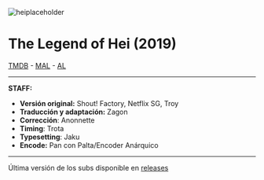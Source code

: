 ![heiplaceholder](https://i.kek.sh/9mVGl4mr04l.png)

# The Legend of Hei (2019)

[TMDB](https://www.themoviedb.org/movie/620249) - [MAL](https://myanimelist.net/anime/40211/Luo_Xiao_Hei_Zhan_Ji_Movie) - [AL](https://anilist.co/anime/112023/Luo-Xiaohei-Zhan-Ji-Movie/)

---

**STAFF:**

- **Versión original:** Shout! Factory, Netflix SG, Troy
- **Traducción y adaptación:** Zagon
- **Corrección**: Anonnette
- **Timing**: Trota
- **Typesetting**: Jaku
- **Encode:** Pan con Palta/Encoder Anárquico

---


Última versión de los subs disponible en [releases](https://github.com/ZagonSubs/legend-of-hei/releases/)
